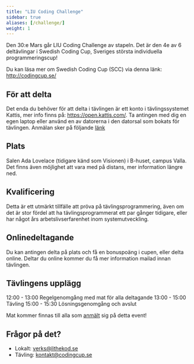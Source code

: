 ```yaml
---
title: "LIU Coding Challenge"
sidebar: true
aliases: [/challenge/]
weight: 1
---
```


<!-- ![Event banner](/assets/liu-challenge.jpg) -->

Den 30:e Mars går LIU Coding Challenge av stapeln. Det är den 4e av 6
deltävlingar i Swedish Coding Cup, Sveriges största individuella
programmeringscup!

Du kan läsa mer om Swedish Coding Cup (SCC) via denna länk:
http://codingcup.se/

## För att delta
Det enda du behöver för att delta i tävlingen är ett konto i tävlingssystemet
Kattis, mer info finns på: https://open.kattis.com/.  Ta antingen med dig en
egen laptop eller använd en av datorerna i den datorsal som bokats för
tävlingen.
Anmälan sker på följande [länk](https://goo.gl/forms/2DgvA6KvbLKWL9Ow1)

## Plats
Salen Ada Lovelace (tidigare känd som Visionen) i B-huset, campus Valla. Det
finns även möjlighet att vara med på distans, mer information längre ned.

## Kvalificering
Detta är ett utmärkt tillfälle att pröva på tävlingsprogrammering, även om det
är stor fördel att ha tävlingsprogrammerat ett par gånger tidigare, eller har
något års arbetslivserfarenhet inom systemutveckling.

## Onlinedeltagande
Du kan antingen delta på plats och få en bonuspoäng i cupen, eller delta
online. Deltar du online kommer du få mer information mailad innan tävlingen.

## Tävlingens upplägg
12:00 - 13:00 Regelgenomgång med mat för alla deltagande
13:00 - 15:00 Tävling
15:00 - 15:30 Lösningsgenomgång och avslut

Mat kommer finnas till alla som
[anmält](https://goo.gl/forms/2DgvA6KvbLKWL9Ow1) sig på detta event!

## Frågor på det?
* Lokalt: verks@lithekod.se
* Tävling: kontakt@codingcup.se
